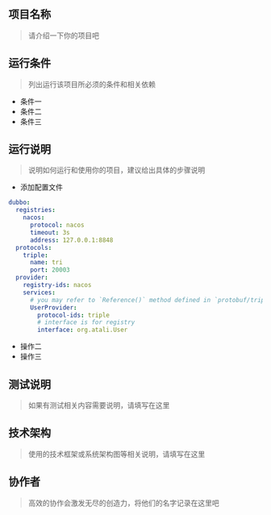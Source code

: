 ## 项目名称
> 请介绍一下你的项目吧  



## 运行条件
> 列出运行该项目所必须的条件和相关依赖  
* 条件一
* 条件二
* 条件三



## 运行说明
> 说明如何运行和使用你的项目，建议给出具体的步骤说明
* 添加配置文件
```yaml
dubbo:
  registries:
    nacos:
      protocol: nacos
      timeout: 3s
      address: 127.0.0.1:8848
  protocols:
    triple:
      name: tri
      port: 20003
  provider:
    registry-ids: nacos
    services:
      # you may refer to `Reference()` method defined in `protobuf/triple/helloworld.pb.go`
      UserProvider:
        protocol-ids: triple
        # interface is for registry
        interface: org.atali.User
```
* 操作二
* 操作三  



## 测试说明
> 如果有测试相关内容需要说明，请填写在这里  



## 技术架构
> 使用的技术框架或系统架构图等相关说明，请填写在这里  


## 协作者
> 高效的协作会激发无尽的创造力，将他们的名字记录在这里吧
